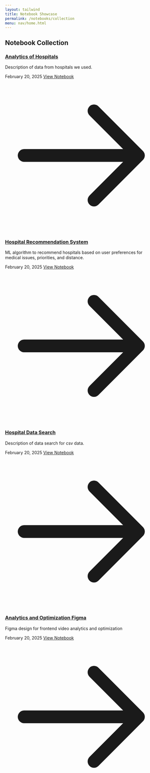 ```yaml
---
layout: tailwind
title: Notebook Showcase
permalink: /notebooks/collection
menu: nav/home.html 
---
```


<div class="container mx-auto px-4 py-8">
    <h2 class="text-2xl font-bold mb-6">Notebook Collection</h2>
    <div class="grid grid-cols-1 md:grid-cols-2 lg:grid-cols-3 gap-6">
        <!-- Manually add each notebook card -->
        <div class="bg-white rounded-lg shadow-lg overflow-hidden hover:shadow-xl transition-shadow duration-300">
            <div class="p-6">
                <h3 class="text-xl font-semibold text-gray-800 mb-2">
                    <a href="{{site.baseurl}}/notebooks/data-analytics/" class="hover:text-blue-600 transition-colors duration-300">
                        Analytics of Hospitals
                    </a>
                </h3>
                <p class="text-gray-600 mb-4">Description of data from hospitals we used.</p>
                <div class="flex items-center justify-between mt-4">
                    <span class="text-sm text-gray-500">
                        February 20, 2025
                    </span>
                    <a href="{{ site.baseurl }}/notebooks/data-analytics/" 
                       class="inline-flex items-center px-4 py-2 bg-blue-600 text-white rounded-md hover:bg-blue-700 transition-colors duration-300">
                        View Notebook
                        <svg class="w-4 h-4 ml-2" fill="none" stroke="currentColor" viewBox="0 0 24 24">
                            <path stroke-linecap="round" stroke-linejoin="round" stroke-width="2" d="M14 5l7 7m0 0l-7 7m7-7H3"/>
                        </svg>
                    </a>
                </div>
            </div>
        </div>
        <!-- Hospital Recommendation System card -->
        <div class="bg-white rounded-lg shadow-lg overflow-hidden hover:shadow-xl transition-shadow duration-300">
            <div class="p-6">
                <h3 class="text-xl font-semibold text-gray-800 mb-2">
                    <a href="{{site.baseurl}}/notebooks/hosp/" class="hover:text-blue-600 transition-colors duration-300">
                        Hospital Recommendation System
                    </a>
                </h3>
                <p class="text-gray-600 mb-4">ML algorithm to recommend hospitals based on user preferences for medical issues, priorities, and distance.</p>
                <div class="flex items-center justify-between mt-4">
                    <span class="text-sm text-gray-500">
                        February 20, 2025
                    </span>
                    <a href="{{ site.baseurl }}/notebooks/hosp/" 
                       class="inline-flex items-center px-4 py-2 bg-blue-600 text-white rounded-md hover:bg-blue-700 transition-colors duration-300">
                        View Notebook
                        <svg class="w-4 h-4 ml-2" fill="none" stroke="currentColor" viewBox="0 0 24 24">
                            <path stroke-linecap="round" stroke-linejoin="round" stroke-width="2" d="M14 5l7 7m0 0l-7 7m7-7H3"/>
                        </svg>
                    </a>
                </div>
            </div>
        </div>
        <!-- Add more cards here as you add more notebooks -->
        <div class="bg-white rounded-lg shadow-lg overflow-hidden hover:shadow-xl transition-shadow duration-300">
            <div class="p-6">
                <h3 class="text-xl font-semibold text-gray-800 mb-2">
                    <a href="{{site.baseurl}}/notebooks/data-search/" class="hover:text-blue-600 transition-colors duration-300">
                        Hospital Data Search
                    </a>
                </h3>
                <p class="text-gray-600 mb-4">Description of data search for csv data.</p>
                <div class="flex items-center justify-between mt-4">
                    <span class="text-sm text-gray-500">
                        February 20, 2025
                    </span>
                    <a href="{{ site.baseurl }}/notebooks/data-search/" 
                       class="inline-flex items-center px-4 py-2 bg-blue-600 text-white rounded-md hover:bg-blue-700 transition-colors duration-300">
                        View Notebook
                        <svg class="w-4 h-4 ml-2" fill="none" stroke="currentColor" viewBox="0 0 24 24">
                            <path stroke-linecap="round" stroke-linejoin="round" stroke-width="2" d="M14 5l7 7m0 0l-7 7m7-7H3"/>
                        </svg>
                    </a>
                </div>
            </div>
        </div>
        <!-- Add more cards here as you add more notebooks -->
        <div class="bg-white rounded-lg shadow-lg overflow-hidden hover:shadow-xl transition-shadow duration-300">
            <div class="p-6">
                <h3 class="text-xl font-semibold text-gray-800 mb-2">
                    <a href="{{site.baseurl}}/notebooks/figma-user/" class="hover:text-blue-600 transition-colors duration-300">
                        Analytics and Optimization Figma
                    </a>
                </h3>
                <p class="text-gray-600 mb-4">Figma design for frontend video analytics and optimization</p>
                <div class="flex items-center justify-between mt-4">
                    <span class="text-sm text-gray-500">
                        February 20, 2025
                    </span>
                    <a href="{{ site.baseurl }}/notebooks/figma-user/" 
                       class="inline-flex items-center px-4 py-2 bg-blue-600 text-white rounded-md hover:bg-blue-700 transition-colors duration-300">
                        View Notebook
                        <svg class="w-4 h-4 ml-2" fill="none" stroke="currentColor" viewBox="0 0 24 24">
                            <path stroke-linecap="round" stroke-linejoin="round" stroke-width="2" d="M14 5l7 7m0 0l-7 7m7-7H3"/>
                        <svg?
                    </a>
                </div>
            </div>
        </div>
    </div>
</div>